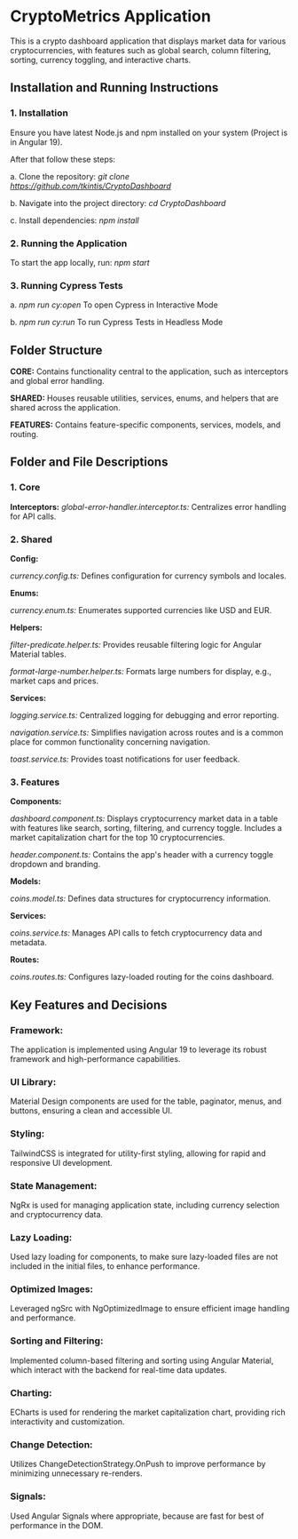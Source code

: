 # CryptoMetrics Application

This is a crypto dashboard application that displays market data for various cryptocurrencies, with features such as global search, column filtering, sorting, currency toggling, and interactive charts.

## Installation and Running Instructions
### 1. Installation
Ensure you have latest Node.js and npm installed on your system (Project is in Angular 19). 

After that follow these steps:

a. Clone the repository: *git clone https://github.com/tkintis/CryptoDashboard*

b. Navigate into the project directory: *cd CryptoDashboard*

c. Install dependencies: *npm install*

### 2. Running the Application
To start the app locally, run: *npm start*

### 3. Running Cypress Tests
a. *npm run cy:open* To open Cypress in Interactive Mode

b. *npm run cy:run* To run Cypress Tests in Headless Mode

## Folder Structure
**CORE:** Contains functionality central to the application, such as interceptors and global error handling.

**SHARED:** Houses reusable utilities, services, enums, and helpers that are shared across the application.

**FEATURES:** Contains feature-specific components, services, models, and routing.

## Folder and File Descriptions

### 1. Core
**Interceptors:**
*global-error-handler.interceptor.ts:* Centralizes error handling for API calls.

### 2. Shared

**Config:**

*currency.config.ts:* Defines configuration for currency symbols and locales.

**Enums:**

*currency.enum.ts:* Enumerates supported currencies like USD and EUR.

**Helpers:**

*filter-predicate.helper.ts:* Provides reusable filtering logic for Angular Material tables.

*format-large-number.helper.ts:* Formats large numbers for display, e.g., market caps and prices.

**Services:**

*logging.service.ts:* Centralized logging for debugging and error reporting.

*navigation.service.ts:* Simplifies navigation across routes and is a common place for common functionality concerning navigation.

*toast.service.ts:* Provides toast notifications for user feedback.

### 3. Features

**Components:**

*dashboard.component.ts:* Displays cryptocurrency market data in a table with features like search, sorting, filtering, and currency toggle. Includes a market capitalization chart for the top 10 cryptocurrencies.

*header.component.ts:* Contains the app's header with a currency toggle dropdown and branding.

**Models:**

*coins.model.ts:* Defines data structures for cryptocurrency information.

**Services:**

*coins.service.ts:* Manages API calls to fetch cryptocurrency data and metadata.

**Routes:**

*coins.routes.ts:* Configures lazy-loaded routing for the coins dashboard.

## Key Features and Decisions

### Framework: 

The application is implemented using Angular 19 to leverage its robust framework and high-performance capabilities.

### UI Library: 

Material Design components are used for the table, paginator, menus, and buttons, ensuring a clean and accessible UI.

### Styling: 

TailwindCSS is integrated for utility-first styling, allowing for rapid and responsive UI development.

### State Management: 

NgRx is used for managing application state, including currency selection and cryptocurrency data.

### Lazy Loading:

Used lazy loading for components, to make sure lazy-loaded files are not included in the initial files, to enhance performance.

### Optimized Images:

Leveraged ngSrc with NgOptimizedImage to ensure efficient image handling and performance.

### Sorting and Filtering:

Implemented column-based filtering and sorting using Angular Material, which interact with the backend for real-time data updates.

### Charting:

ECharts is used for rendering the market capitalization chart, providing rich interactivity and customization.

### Change Detection:

Utilizes ChangeDetectionStrategy.OnPush to improve performance by minimizing unnecessary re-renders.

### Signals:

Used Angular Signals where appropriate, because are fast for best of performance in the DOM.